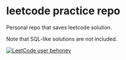 # leetcode practice repo

Personal repo that saves leetcode solution.

Note that SQL-like solutions are not included.

[![LeetCode user behoney](https://img.shields.io/badge/dynamic/json?style=flat-square&labelColor=black&color=%23ffa116&label=Solved&query=solved&url=https%3A%2F%2Fleetcode-badge.vercel.app%2Fapi%2Fusers%2Fbehoney&logo=leetcode&logoColor=yellow)](https://leetcode.com/behoney/)
